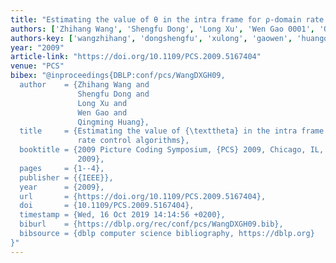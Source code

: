 ```yaml
---
title: "Estimating the value of θ in the intra frame for ρ-domain rate control algorithms"
authors: ['Zhihang Wang', 'Shengfu Dong', 'Long Xu', 'Wen Gao 0001', 'Qingming Huang']
authors-key: ['wangzhihang', 'dongshengfu', 'xulong', 'gaowen', 'huangqingming']
year: "2009"
article-link: "https://doi.org/10.1109/PCS.2009.5167404"
venue: "PCS"
bibex: "@inproceedings{DBLP:conf/pcs/WangDXGH09,
  author    = {Zhihang Wang and
               Shengfu Dong and
               Long Xu and
               Wen Gao and
               Qingming Huang},
  title     = {Estimating the value of {\texttheta} in the intra frame for {\(\rho\)}-domain
               rate control algorithms},
  booktitle = {2009 Picture Coding Symposium, {PCS} 2009, Chicago, IL, USA, May 6-8,
               2009},
  pages     = {1--4},
  publisher = {{IEEE}},
  year      = {2009},
  url       = {https://doi.org/10.1109/PCS.2009.5167404},
  doi       = {10.1109/PCS.2009.5167404},
  timestamp = {Wed, 16 Oct 2019 14:14:56 +0200},
  biburl    = {https://dblp.org/rec/conf/pcs/WangDXGH09.bib},
  bibsource = {dblp computer science bibliography, https://dblp.org}
}"
---
```

